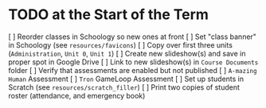 # TODO at the Start of the Term

[ ] Reorder classes in Schoology so new ones at front
[ ] Set "class banner" in Schoology (see `resources/favicons`)
[ ] Copy over first three units (`Administration`, `Unit 0`, `Unit 1`)
[ ] Create new slideshow(s) and save in proper spot in Google Drive
[ ] Link to new slideshow(s) in `Course Documents` folder
[ ] Verify that assessments are enabled but not published
    [ ] `A-mazing Human` Assessment
    [ ] `Tron` GameLoop Assessment
[ ] Set up students in Scratch (see `resources/scratch_filler`)
[ ] Print two copies of student roster (attendance, and emergency book)
